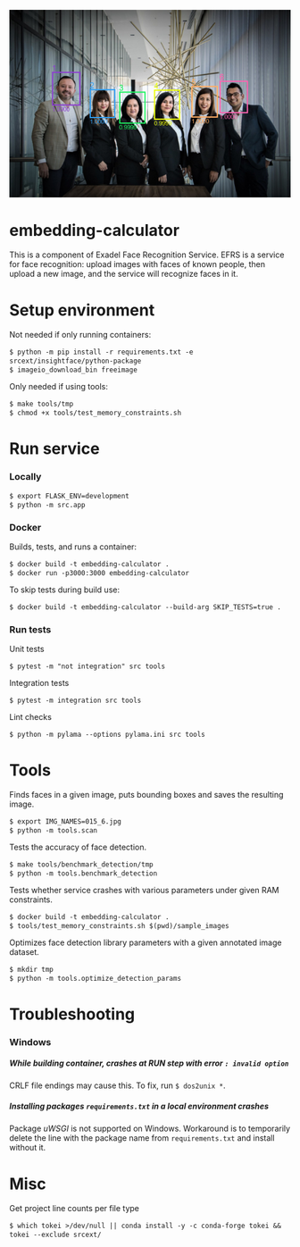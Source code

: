![Example output image](./sample_images/readme_example.png)

# embedding-calculator
This is a component of Exadel Face Recognition Service. EFRS is a service for face recognition: upload images with faces of known people, then upload a new image, and the service will recognize faces in it.

# Setup environment
Not needed if only running containers:
```
$ python -m pip install -r requirements.txt -e srcext/insightface/python-package
$ imageio_download_bin freeimage
```
Only needed if using tools:
```
$ make tools/tmp
$ chmod +x tools/test_memory_constraints.sh
```

# Run service
### Locally
```
$ export FLASK_ENV=development
$ python -m src.app
```

### Docker
Builds, tests, and runs a container:
```
$ docker build -t embedding-calculator .
$ docker run -p3000:3000 embedding-calculator
```
To skip tests during build use:
```
$ docker build -t embedding-calculator --build-arg SKIP_TESTS=true .
```

### Run tests
Unit tests
```
$ pytest -m "not integration" src tools
```
Integration tests
```
$ pytest -m integration src tools
```
Lint checks
```
$ python -m pylama --options pylama.ini src tools
```

# Tools
Finds faces in a given image, puts bounding boxes and saves the resulting image. 
```
$ export IMG_NAMES=015_6.jpg
$ python -m tools.scan
```

Tests the accuracy of face detection.
```
$ make tools/benchmark_detection/tmp
$ python -m tools.benchmark_detection
```

Tests whether service crashes with various parameters under given RAM constraints.
```
$ docker build -t embedding-calculator .
$ tools/test_memory_constraints.sh $(pwd)/sample_images
```

Optimizes face detection library parameters with a given annotated image dataset.
```
$ mkdir tmp
$ python -m tools.optimize_detection_params
```

# Troubleshooting

### Windows

##### While building container, crashes at RUN step with error `: invalid option`

CRLF file endings may cause this. To fix, run `$ dos2unix *`.

##### Installing packages `requirements.txt` in a local environment crashes

Package *uWSGI* is not supported on Windows. Workaround is to temporarily delete the line with the package name from `requirements.txt` and install without it.

# Misc
Get project line counts per file type
```
$ which tokei >/dev/null || conda install -y -c conda-forge tokei && tokei --exclude srcext/
```
